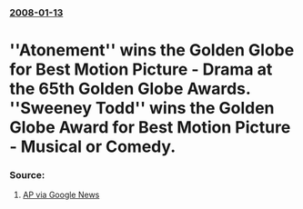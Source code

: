 ### [2008-01-13](/news/2008/01/13/index.md)

#  ''Atonement'' wins the Golden Globe for Best Motion Picture - Drama at the 65th Golden Globe Awards. ''Sweeney Todd'' wins the Golden Globe Award for Best Motion Picture - Musical or Comedy. 




### Source:

1. [AP via Google News](http://ap.google.com/article/ALeqM5h6hamU7XGQZCxbAuBM0UQKIjaQTQD8U5CVJO1)

